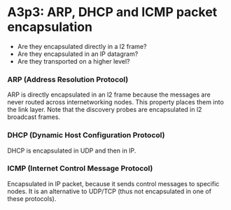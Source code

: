 # A3p3: ARP, DHCP and ICMP packet encapsulation
- Are they encapsulated directly in a l2 frame?
- Are they encapsulated in an IP datagram?
- Are they transported on a higher level?
### ARP (Address Resolution Protocol)
ARP is directly encapsulated in an l2 frame because the messages are never routed across internetworking nodes. This property places them into the link layer. Note that the discovery probes are encapsulated in l2 broadcast frames.

### DHCP (Dynamic Host Configuration Protocol)
DHCP is encapsulated in UDP and then in IP. 

### ICMP (Internet Control Message Protocol)
Encapsulated in IP packet, because it sends control messages to specific nodes. It is an alternative to UDP/TCP (thus not encapsulated in one of these protocols).
